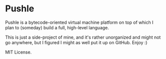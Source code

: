 # Pushle

Pushle is a bytecode-oriented virtual machine platform on top of which I plan to (someday) build a full, high-level language.

This is just a side-project of mine, and it's rather unorganized and might not go anywhere, but I figured I might as well put it up on GitHub. Enjoy :)

MIT License.
